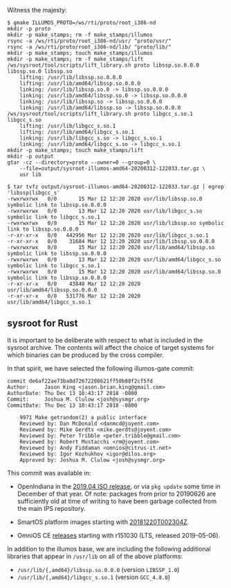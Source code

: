 Witness the majesty:

```
$ gmake ILLUMOS_PROTO=/ws/rti/proto/root_i386-nd
mkdir -p proto
mkdir -p make_stamps; rm -f make_stamps/illumos
rsync -a /ws/rti/proto/root_i386-nd/usr/ "proto/usr/"
rsync -a /ws/rti/proto/root_i386-nd/lib/ "proto/lib/"
mkdir -p make_stamps; touch make_stamps/illumos
mkdir -p make_stamps; rm -f make_stamps/lift
/ws/sysroot/tool/scripts/lift_library.sh proto libssp.so.0.0.0 libssp.so.0 libssp.so
    lifting: /usr/lib/libssp.so.0.0.0
    lifting: /usr/lib/amd64/libssp.so.0.0.0
    linking: /usr/lib/libssp.so.0 -> libssp.so.0.0.0
    linking: /usr/lib/amd64/libssp.so.0 -> libssp.so.0.0.0
    linking: /usr/lib/libssp.so -> libssp.so.0.0.0
    linking: /usr/lib/amd64/libssp.so -> libssp.so.0.0.0
/ws/sysroot/tool/scripts/lift_library.sh proto libgcc_s.so.1 libgcc_s.so
    lifting: /usr/lib/libgcc_s.so.1
    lifting: /usr/lib/amd64/libgcc_s.so.1
    linking: /usr/lib/libgcc_s.so -> libgcc_s.so.1
    linking: /usr/lib/amd64/libgcc_s.so -> libgcc_s.so.1
mkdir -p make_stamps; touch make_stamps/lift
mkdir -p output
gtar -cz --directory=proto --owner=0 --group=0 \
    --file=output/sysroot-illumos-amd64-20200312-122033.tar.gz \
    usr lib

$ tar tvfz output/sysroot-illumos-amd64-20200312-122033.tar.gz | egrep 'libssp|libgcc_s'
-rwxrwxrwx   0/0       15 Mar 12 12:20 2020 usr/lib/libssp.so.0 symbolic link to libssp.so.0.0.0
-rwxrwxrwx   0/0       13 Mar 12 12:20 2020 usr/lib/libgcc_s.so symbolic link to libgcc_s.so.1
-rwxrwxrwx   0/0       15 Mar 12 12:20 2020 usr/lib/libssp.so symbolic link to libssp.so.0.0.0
-r-xr-xr-x   0/0   442956 Mar 12 12:20 2020 usr/lib/libgcc_s.so.1
-r-xr-xr-x   0/0    31684 Mar 12 12:20 2020 usr/lib/libssp.so.0.0.0
-rwxrwxrwx   0/0       15 Mar 12 12:20 2020 usr/lib/amd64/libssp.so symbolic link to libssp.so.0.0.0
-rwxrwxrwx   0/0       13 Mar 12 12:20 2020 usr/lib/amd64/libgcc_s.so symbolic link to libgcc_s.so.1
-rwxrwxrwx   0/0       15 Mar 12 12:20 2020 usr/lib/amd64/libssp.so.0 symbolic link to libssp.so.0.0.0
-r-xr-xr-x   0/0    43840 Mar 12 12:20 2020 usr/lib/amd64/libssp.so.0.0.0
-r-xr-xr-x   0/0   531776 Mar 12 12:20 2020 usr/lib/amd64/libgcc_s.so.1
```

## sysroot for Rust

It is important to be deliberate with respect to what is included in the
sysroot archive.  The contents will affect the choice of target systems for
which binaries can be produced by the cross compiler.

In that spirit, we have selected the following illumos-gate commit:

```
commit de6af22ae73ba8d72672288621ff50b88f2cf5fd
Author:     Jason King <jason.brian.king@gmail.com>
AuthorDate: Thu Dec 13 10:43:17 2018 -0800
Commit:     Joshua M. Clulow <josh@sysmgr.org>
CommitDate: Thu Dec 13 10:43:17 2018 -0800

    9971 Make getrandom(2) a public interface
    Reviewed by: Dan McDonald <danmcd@joyent.com>
    Reviewed by: Mike Gerdts <mike.gerdts@joyent.com>
    Reviewed by: Peter Tribble <peter.tribble@gmail.com>
    Reviewed by: Robert Mustacchi <rm@joyent.com>
    Reviewed by: Andy Fiddaman <omnios@citrus-it.net>
    Reviewed by: Igor Kozhukhov <igor@dilos.org>
    Approved by: Joshua M. Clulow <josh@sysmgr.org>
```

This commit was available in:

* OpenIndiana in the [2019.04 ISO
  release](http://docs.openindiana.org/release-notes/2019.04-release-notes/),
  or via `pkg update` some time in December of that year.  Of note: packages
  from prior to 20190626 are sufficiently old at time of writing to have been
  garbage collected from the main IPS repository.

* SmartOS platform images starting with
  [20181220T002304Z](https://us-east.manta.joyent.com/Joyent_Dev/public/SmartOS/smartos.html#20181220T002304Z).

* OmniOS CE [releases](https://omniosce.org/schedule) starting with r151030
  (LTS, released 2019-05-06).

In addition to the illumos base, we are including the following additional
libraries that appear in `/usr/lib` on all of the above platforms:

* `/usr/lib/{,amd64}/libssp.so.0.0.0` (version `LIBSSP_1.0`)
* `/usr/lib/{,amd64}/libgcc_s.so.1` (version `GCC_4.8.0`)
